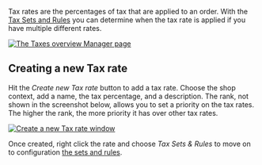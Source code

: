 Tax rates are the percentages of tax that are applied to an order. With the [Tax Sets and Rules](Tax_Sets_Rules) you can determine when the tax rate is applied if you have multiple different rates. 

[ ![The Taxes overview Manager page](https://assets.modmore.com/uploads/2015/12/taxes.png)](https://assets.modmore.com/uploads/2015/12/taxes.png "The Taxes overview Manager page")

## Creating a new Tax rate

Hit the _Create new Tax rate_ button to add a tax rate. Choose the shop context, add a name, the tax percentage, and a description. The rank, not shown in the screenshot below, allows you to set a priority on the tax rates. The higher the rank, the more priority it has over other tax rates. 

[ ![Create a new Tax rate window](https://assets.modmore.com/uploads/2015/12/taxes_create_win.png)](https://assets.modmore.com/uploads/2015/12/taxes_create_win.png "Create a new Tax rate window")

Once created, right click the rate and choose _Tax Sets & Rules_ to move on to configuration [the sets and rules](Tax_Sets_Rules).
